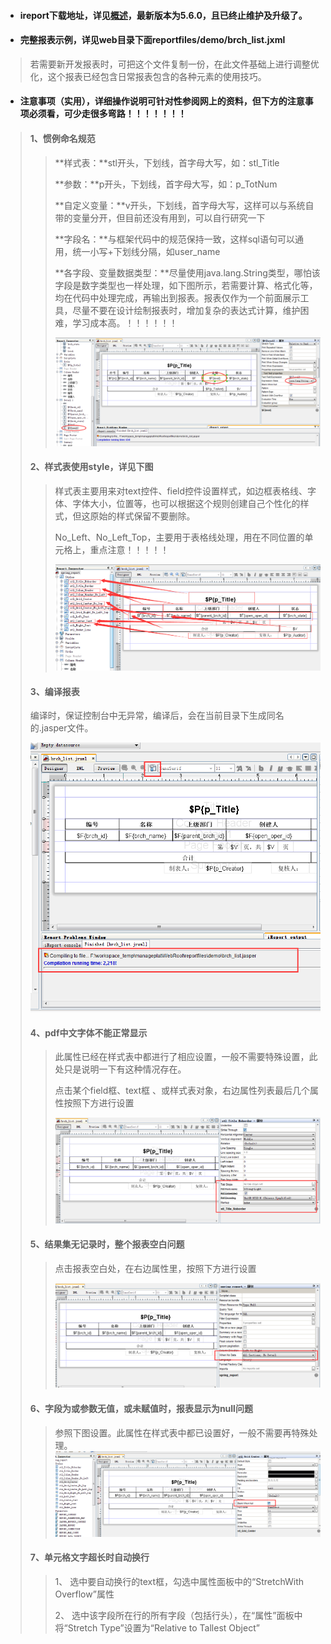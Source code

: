 * #### ireport下载地址，详见[概述](/README.md)，最新版本为5.6.0，且已终止维护及升级了。
* #### 完整报表示例，详见web目录下面reportfiles/demo/brch\_list.jxml

> 若需要新开发报表时，可把这个文件复制一份，在此文件基础上进行调整优化，这个报表已经包含日常报表包含的各种元素的使用技巧。

* #### 注意事项（实用），详细操作说明可针对性参阅网上的资料，但下方的注意事项必须看，可少走很多弯路！！！！！！！

> #### 1、惯例命名规范
>
> > **样式表：**stl开头，下划线，首字母大写，如：stl\_Title
> >
> > **参数：**p开头，下划线，首字母大写，如：p\_TotNum
> >
> > **自定义变量：**v开头，下划线，首字母大写，这样可以与系统自带的变量分开，但目前还没有用到，可以自行研究一下
> >
> > **字段名：**与框架代码中的规范保持一致，这样sql语句可以通用，统一小写+下划线分隔，如user\_name
> >
> > **各字段、变量数据类型：**尽量使用java.lang.String类型，哪怕该字段是数字类型也一样处理，如下图所示，若需要计算、格式化等，均在代码中处理完成，再输出到报表。报表仅作为一个前面展示工具，尽量不要在设计绘制报表时，增加复杂的表达式计算，维护困难，学习成本高。！！！！！！
> >
> > ![](/assets/ireport8.png)
>
> #### 2、样式表使用style，详见下图
>
> > 样式表主要用来对text控件、field控件设置样式，如边框表格线、字体、字体大小，位置等，也可以根据这个规则创建自己个性化的样式，但这原始的样式保留不要删除。
> >
> > No\_Left、No\_Left\_Top，主要用于表格线处理，用在不同位置的单元格上，重点注意！！！！！
> >
> > ![](/assets/ireport_04.png)
>
> #### 3、编译报表
>
> 编译时，保证控制台中无异常，编译后，会在当前目录下生成同名的.jasper文件。
>
> ![](/assets/ireport_08.png)
>
> #### 4、pdf中文字体不能正常显示
>
> > 此属性已经在样式表中都进行了相应设置，一般不需要特殊设置，此处只是说明一下有这种情况存在。
> >
> > 点击某个field框、text框 、或样式表对象，右边属性列表最后几个属性按照下方进行设置
> >
> > ![](/assets/ireport_06.png)
>
> #### 5、结果集无记录时，整个报表空白问题
>
> > 点击报表空白处，在右边属性里，按照下方进行设置
> >
> > ![](/assets/ireport_09.png)
>
> #### 6、字段为或参数无值，或未赋值时，报表显示为null问题
>
> > 参照下图设置。此属性在样式表中都已设置好，一般不需要再特殊处理。![](/assets/ireport_10.png)
>
> #### 7、单元格文字超长时自动换行
>
> > 1、  选中要自动换行的text框，勾选中属性面板中的“StretchWith Overflow”属性
> >
> > 2、  选中该字段所在行的所有字段（包括行头），在“属性”面板中将“Stretch Type”设置为“Relative to Tallest Object”



